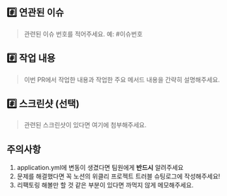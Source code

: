 ## #️⃣ 연관된 이슈

> 관련된 이슈 번호를 적어주세요. 예: #이슈번호

## #️⃣ 작업 내용

> 이번 PR에서 작업한 내용과 작업한 주요 메서드 내용을 간략히 설명해주세요.

## #️⃣ 스크린샷 (선택)

> 관련된 스크린샷이 있다면 여기에 첨부해주세요.


## 주의사항
1. application.yml에 변동이 생겼다면 팀원에게 **반드시** 알려주세요
2. 문제를 해결했다면 꼭 노션의 위클리 프로젝트 트러블 슈팅로그에 작성해주세요!
3. 리팩토링 해볼만 할 것 같은 부분이 있다면 까먹지 않게 메모해주세요.

